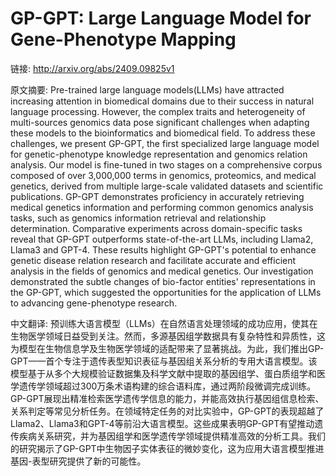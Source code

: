 # GP-GPT: Large Language Model for Gene-Phenotype Mapping

链接: http://arxiv.org/abs/2409.09825v1

原文摘要:
Pre-trained large language models(LLMs) have attracted increasing attention
in biomedical domains due to their success in natural language processing.
However, the complex traits and heterogeneity of multi-sources genomics data
pose significant challenges when adapting these models to the bioinformatics
and biomedical field. To address these challenges, we present GP-GPT, the first
specialized large language model for genetic-phenotype knowledge representation
and genomics relation analysis. Our model is fine-tuned in two stages on a
comprehensive corpus composed of over 3,000,000 terms in genomics, proteomics,
and medical genetics, derived from multiple large-scale validated datasets and
scientific publications. GP-GPT demonstrates proficiency in accurately
retrieving medical genetics information and performing common genomics analysis
tasks, such as genomics information retrieval and relationship determination.
Comparative experiments across domain-specific tasks reveal that GP-GPT
outperforms state-of-the-art LLMs, including Llama2, Llama3 and GPT-4. These
results highlight GP-GPT's potential to enhance genetic disease relation
research and facilitate accurate and efficient analysis in the fields of
genomics and medical genetics. Our investigation demonstrated the subtle
changes of bio-factor entities' representations in the GP-GPT, which suggested
the opportunities for the application of LLMs to advancing gene-phenotype
research.

中文翻译:
预训练大语言模型（LLMs）在自然语言处理领域的成功应用，使其在生物医学领域日益受到关注。然而，多源基因组学数据具有复杂特性和异质性，这为模型在生物信息学及生物医学领域的适配带来了显著挑战。为此，我们推出GP-GPT——首个专注于遗传表型知识表征与基因组关系分析的专用大语言模型。该模型基于从多个大规模验证数据集及科学文献中提取的基因组学、蛋白质组学和医学遗传学领域超过300万条术语构建的综合语料库，通过两阶段微调完成训练。GP-GPT展现出精准检索医学遗传学信息的能力，并能高效执行基因组信息检索、关系判定等常见分析任务。在领域特定任务的对比实验中，GP-GPT的表现超越了Llama2、Llama3和GPT-4等前沿大语言模型。这些成果表明GP-GPT有望推动遗传疾病关系研究，并为基因组学和医学遗传学领域提供精准高效的分析工具。我们的研究揭示了GP-GPT中生物因子实体表征的微妙变化，这为应用大语言模型推进基因-表型研究提供了新的可能性。

